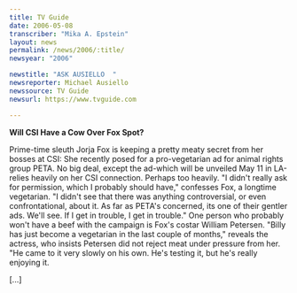 ```yaml
---
title: TV Guide
date: 2006-05-08
transcriber: "Mika A. Epstein"
layout: news
permalink: /news/2006/:title/
newsyear: "2006"

newstitle: "ASK AUSIELLO  "
newsreporter: Michael Ausiello
newssource: TV Guide
newsurl: https://www.tvguide.com

---
```


**Will CSI Have a Cow Over Fox Spot?**

Prime-time sleuth Jorja Fox is keeping a pretty meaty secret from her bosses at CSI: She recently posed for a pro-vegetarian ad for animal rights group PETA. No big deal, except the ad-which will be unveiled May 11 in LA-relies heavily on her CSI connection. Perhaps too heavily. "I didn't really ask for permission, which I probably should have," confesses Fox, a longtime vegetarian. "I didn't see that there was anything controversial, or even confrontational, about it. As far as PETA's concerned, its one of their gentler ads. We'll see. If I get in trouble, I get in trouble." One person who probably won't have a beef with the campaign is Fox's costar William Petersen. "Billy has just become a vegetarian in the last couple of months," reveals the actress, who insists Petersen did not reject meat under pressure from her. "He came to it very slowly on his own. He's testing it, but he's really enjoying it.

[...]
